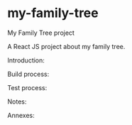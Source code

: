 # my-family-tree
My Family Tree project

A React JS project about my family tree.

Introduction:

Build process:

Test process:

Notes:

Annexes:
